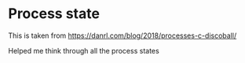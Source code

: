 # Process state

This is taken from https://danrl.com/blog/2018/processes-c-discoball/

Helped me think through all the process states